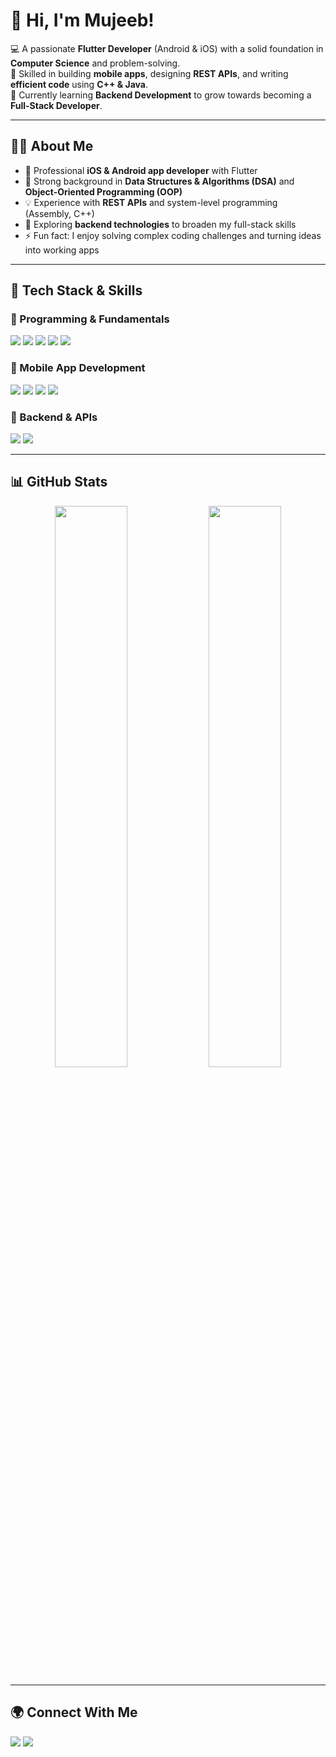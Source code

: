 # 👋 Hi, I'm Mujeeb!

💻 A passionate **Flutter Developer** (Android & iOS) with a solid foundation in **Computer Science** and problem-solving.  
🚀 Skilled in building **mobile apps**, designing **REST APIs**, and writing **efficient code** using **C++ & Java**.  
🌱 Currently learning **Backend Development** to grow towards becoming a **Full-Stack Developer**.

---

## 🧑‍💻 About Me
- 📱 Professional **iOS & Android app developer** with Flutter  
- 🔧 Strong background in **Data Structures & Algorithms (DSA)** and **Object-Oriented Programming (OOP)**  
- 💡 Experience with **REST APIs** and system-level programming (Assembly, C++)  
- 🚀 Exploring **backend technologies** to broaden my full-stack skills  
- ⚡ Fun fact: I enjoy solving complex coding challenges and turning ideas into working apps  

---

## 🚀 Tech Stack & Skills

### 🔹 Programming & Fundamentals
<p>
  <img src="https://img.shields.io/badge/C++-00599C?style=for-the-badge&logo=cplusplus&logoColor=white"/>
  <img src="https://img.shields.io/badge/Java-ED8B00?style=for-the-badge&logo=java&logoColor=white"/>
  <img src="https://img.shields.io/badge/Assembly-333333?style=for-the-badge&logoColor=white"/>
  <img src="https://img.shields.io/badge/DSA-007396?style=for-the-badge&logo=hackerrank&logoColor=white"/>
  <img src="https://img.shields.io/badge/OOP-02569B?style=for-the-badge&logo=databricks&logoColor=white"/>
</p>

### 🔹 Mobile App Development
<p>
  <img src="https://img.shields.io/badge/Flutter-02569B?style=for-the-badge&logo=flutter&logoColor=white"/>
  <img src="https://img.shields.io/badge/Dart-0175C2?style=for-the-badge&logo=dart&logoColor=white"/>
  <img src="https://img.shields.io/badge/Android-3DDC84?style=for-the-badge&logo=android&logoColor=white"/>
  <img src="https://img.shields.io/badge/iOS-000000?style=for-the-badge&logo=apple&logoColor=white"/>
</p>

### 🔹 Backend & APIs
<p>
  <img src="https://img.shields.io/badge/REST%20APIs-FF6C37?style=for-the-badge&logo=postman&logoColor=white"/>
  <img src="https://img.shields.io/badge/Backend%20(learning)-333333?style=for-the-badge&logo=serverless&logoColor=white"/>
</p>

---

## 📊 GitHub Stats
<p align="center">
  <img src="https://github-readme-stats.vercel.app/api?username=mujeeb-codes&show_icons=true&theme=tokyonight" width="48%"/>
  <img src="https://github-readme-streak-stats.herokuapp.com/?user=mujeeb-codes&theme=tokyonight" width="48%"/>
</p>

---

## 🌍 Connect With Me  
<p>
  <a href="https://github.com/mujeeb-codes"><img src="https://img.shields.io/badge/GitHub-000?style=for-the-badge&logo=github&logoColor=white"/></a>
  <a href="https://www.linkedin.com/in/abdul-mujeeb-352030355/">
    <img src="https://img.shields.io/badge/LinkedIn-0077B5?style=for-the-badge&logo=linkedin&logoColor=white"/>
  </a>
</p>
